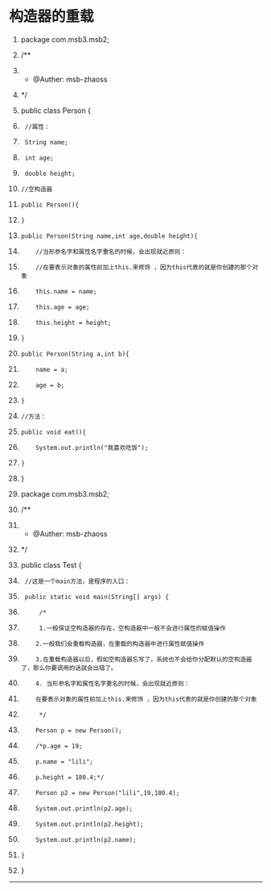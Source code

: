 ﻿
# 构造器的重载




1.  package com.msb3.msb2;
2.  /**
3.   * @Auther: msb-zhaoss
4.   */
5.  public class Person {
6.      //属性：
7.      String name;
8.      int age;
9.      double height;
10.     //空构造器
11.     public Person(){
12.     }
13.     public Person(String name,int age,double height){
14.         //当形参名字和属性名字重名的时候，会出现就近原则：
15.         //在要表示对象的属性前加上this.来修饰 ，因为this代表的就是你创建的那个对象
16.         this.name = name;
17.         this.age = age;
18.         this.height = height;
19.     }
20.     public Person(String a,int b){
21.         name = a;
22.         age = b;
23.     }
24.     //方法：
25.     public void eat(){
26.         System.out.println("我喜欢吃饭");
27.     }
28. } 




1.  package com.msb3.msb2;
2.  /**
3.   * @Auther: msb-zhaoss
4.   */
5.  public class Test {
6.      //这是一个main方法，是程序的入口：
7.      public static void main(String[] args) {
8.          /*
9.          1.一般保证空构造器的存在，空构造器中一般不会进行属性的赋值操作
10.         2.一般我们会重载构造器，在重载的构造器中进行属性赋值操作
11.         3.在重载构造器以后，假如空构造器忘写了，系统也不会给你分配默认的空构造器了，那么你要调用的话就会出错了。
12.         4. 当形参名字和属性名字重名的时候，会出现就近原则：
13.         在要表示对象的属性前加上this.来修饰 ，因为this代表的就是你创建的那个对象
14.          */
15.         Person p = new Person();
16.         /*p.age = 19;
17.         p.name = "lili";
18.         p.height = 180.4;*/
19.         Person p2 = new Person("lili",19,180.4);
20.         System.out.println(p2.age);
21.         System.out.println(p2.height);
22.         System.out.println(p2.name);
23.     }
24. } 







------------------------------------------------------------

